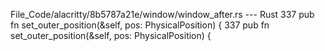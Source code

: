 File_Code/alacritty/8b5787a21e/window/window_after.rs --- Rust
337     pub fn set_outer_position(&self, pos: PhysicalPosition<u32>) {                                                                                       337     pub fn set_outer_position(&self, pos: PhysicalPosition<i32>) {

